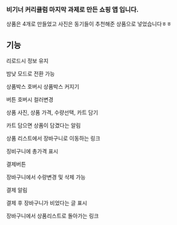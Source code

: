 ### 비기너 커리큘럼 마지막 과제로 만든 쇼핑 앱 입니다.


상품은 4개로 만들었고 사진은 동기들이 추천해준 상품으로 넣었습니다ㅎㅎ

## 기능

리로드시 정보 유지

밤낮 모드로 전환 가능


상품박스 호버시 상품박스 커지기


버튼 호버시 컬러변경

상품 사진, 상품 가격, 수량선택, 카트 담기

카트 담으면 상품이 담겼다는 알림

상품 리스트에서 장바구니로 이동하는 링크

징비구니에 총가격 표시

결제버튼

장바구니에서 수량변경 및 삭제 가능

결제 알림

결제 후 장바구니가 비었다는 글 표시

장바구니에서 상품리스트로 돌아가는 링크
